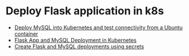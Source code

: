 # Deploy Flask application in k8s

- [Deploy MySQL into Kubernetes and test connectivity from a Ubuntu container](https://github.com/Konami33/MySQl-Database-Connection/tree/flask-mysql-k8s/1)
- [Flask App and MySQL Deployment in Kubernetes](https://github.com/Konami33/MySQl-Database-Connection/tree/flask-mysql-k8s/2)
- [Create Flask and MySQL deployments using secrets](https://github.com/Konami33/MySQl-Database-Connection/tree/flask-mysql-k8s/3)
